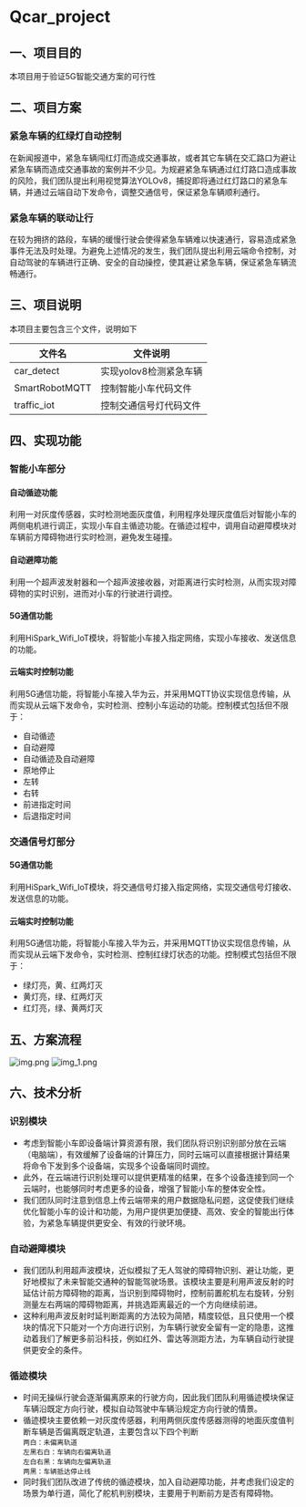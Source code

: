 Qcar_project
=================================
## 一、项目目的
本项目用于验证5G智能交通方案的可行性
## 二、项目方案
### 紧急车辆的红绿灯自动控制
在新闻报道中，紧急车辆闯红灯而造成交通事故，或者其它车辆在交汇路口为避让紧急车辆而造成交通事故的案例并不少见。为规避紧急车辆通过红灯路口造成事故的风险，我们团队提出利用视觉算法YOLOv8，捕捉即将通过红灯路口的紧急车辆，并通过云端自动下发命令，调整交通信号，保证紧急车辆顺利通行。
### 紧急车辆的联动让行
在较为拥挤的路段，车辆的缓慢行驶会使得紧急车辆难以快速通行，容易造成紧急事件无法及时处理。为避免上述情况的发生，我们团队提出利用云端命令控制，对自动驾驶的车辆进行正确、安全的自动操控，使其避让紧急车辆，保证紧急车辆流畅通行。
## 三、项目说明
本项目主要包含三个文件，说明如下

文件名                       | 文件说明
--------------------------- | ------------------------------------ 
car_detect                  | 实现yolov8检测紧急车辆
SmartRobotMQTT              | 控制智能小车代码文件
traffic_iot                 | 控制交通信号灯代码文件

## 四、实现功能
### 智能小车部分
#### 自动循迹功能
利用一对灰度传感器，实时检测地面灰度值，利用程序处理灰度值后对智能小车的两侧电机进行调正，实现小车自主循迹功能。在循迹过程中，调用自动避障模块对车辆前方障碍物进行实时检测，避免发生碰撞。
#### 自动避障功能
利用一个超声波发射器和一个超声波接收器，对距离进行实时检测，从而实现对障碍物的实时识别，进而对小车的行驶进行调控。
#### 5G通信功能
利用HiSpark_Wifi_IoT模块，将智能小车接入指定网络，实现小车接收、发送信息的功能。
#### 云端实时控制功能
利用5G通信功能，将智能小车接入华为云，并采用MQTT协议实现信息传输，从而实现从云端下发命令，实时检测、控制小车运动的功能。控制模式包括但不限于：
* 自动循迹
* 自动避障
* 自动循迹及自动避障
* 原地停止
* 左转
* 右转
* 前进指定时间
* 后退指定时间
### 交通信号灯部分
#### 5G通信功能
利用HiSpark_Wifi_IoT模块，将交通信号灯接入指定网络，实现交通信号灯接收、发送信息的功能。
#### 云端实时控制功能
利用5G通信功能，将智能小车接入华为云，并采用MQTT协议实现信息传输，从而实现从云端下发命令，实时检测、控制红绿灯状态的功能。控制模式包括但不限于：
* 绿灯亮，黄、红两灯灭
* 黄灯亮，绿、红两灯灭
* 红灯亮，绿、黄两灯灭
## 五、方案流程
![img.png](picture/img.png)
![img_1.png](picture/img_1.png)
## 六、技术分析
### 识别模块
* 考虑到智能小车即设备端计算资源有限，我们团队将识别识别部分放在云端（电脑端），有效缓解了设备端的计算压力，同时云端可以直接根据计算结果将命令下发到多个设备端，实现多个设备端同时调控。  
* 此外，在云端进行识别处理可以提供更精准的结果，在多个设备连接到同一个云端时，也能够同时考虑更多的设备，增强了智能小车的整体安全性。  
* 我们团队同时注意到信息上传云端带来的用户数据隐私问题，这促使我们继续优化智能小车的设计和功能，为用户提供更加便捷、高效、安全的智能出行体验，为紧急车辆提供更安全、有效的行驶环境。  
### 自动避障模块
* 我们团队利用超声波模块，近似模拟了无人驾驶的障碍物识别、避让功能，更好地模拟了未来智能交通种的智能驾驶场景。该模块主要是利用声波反射的时延估计前方障碍物的距离，当识别到障碍物时，控制前置舵机左右旋转，分别测量左右两端的障碍物距离，并挑选距离最近的一个方向继续前进。  
* 这种利用声波反射时延判断距离的方法较为简陋，精度较低，且只使用一个模块的情况下只能对一个方向进行识别，为车辆行驶安全留有一定的隐患，这推动着我们了解更多前沿科技，例如红外、雷达等测距方法，为车辆自动行驶提供更安全的条件。  
### 循迹模块
* 时间无操纵行驶会逐渐偏离原来的行驶方向，因此我们团队利用循迹模块保证车辆沿既定方向行驶，模拟自动驾驶中车辆沿规定方向行驶的情景。  
* 循迹模块主要依赖一对灰度传感器，利用两侧灰度传感器测得的地面灰度值判断车辆是否偏离既定轨道，主要包含以下四个判断  
```两白：未偏离轨道```  
```左黑右白：车辆向右偏离轨道```  
```左白右黑：车辆向左偏离轨道```  
```两黑：车辆抵达停止线```  
* 同时我们团队改进了传统的循迹模块，加入自动避障功能，并考虑我们设定的场景为单行道，简化了舵机判别模块，主要用于判断前方是否有障碍物。  





